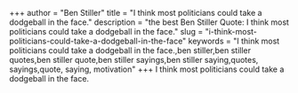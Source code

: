 +++
author = "Ben Stiller"
title = "I think most politicians could take a dodgeball in the face."
description = "the best Ben Stiller Quote: I think most politicians could take a dodgeball in the face."
slug = "i-think-most-politicians-could-take-a-dodgeball-in-the-face"
keywords = "I think most politicians could take a dodgeball in the face.,ben stiller,ben stiller quotes,ben stiller quote,ben stiller sayings,ben stiller saying,quotes, sayings,quote, saying, motivation"
+++
I think most politicians could take a dodgeball in the face.
